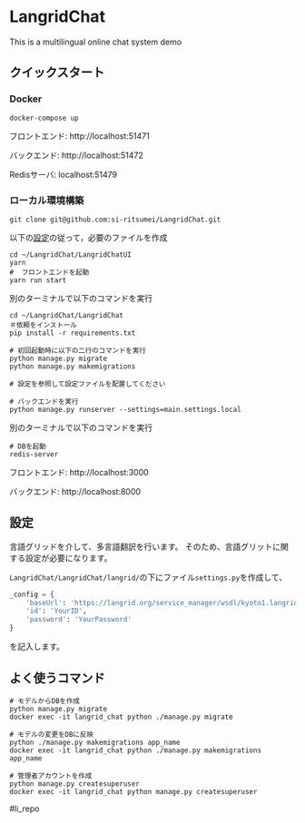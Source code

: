 # LangridChat
This is a multilingual online chat system demo


## クイックスタート
### Docker
```shell
docker-compose up
```
 
フロントエンド: http://localhost:51471

バックエンド: http://localhost:51472

Redisサーバ: localhost:51479

### ローカル環境構築
```shell
git clone git@github.com:si-ritsumei/LangridChat.git

```
以下の[設定](https://github.com/si-ritsumei/LangridChat#設定)の従って，必要のファイルを作成

```shell
cd ~/LangridChat/LangridChatUI
yarn
#  フロントエンドを起動
yarn run start
```
別のターミナルで以下のコマンドを実行
```shell
cd ~/LangridChat/LangridChat
＃依頼をインストール
pip install -r requirements.txt 

# 初回起動時に以下の二行のコマンドを実行
python manage.py migrate  
python manage.py makemigrations

# 設定を参照して設定ファイルを配置してください

# バックエンドを実行
python manage.py runserver --settings=main.settings.local
```

別のターミナルで以下のコマンドを実行
```shell
# DBを起動
redis-server
```
フロントエンド: http://localhost:3000

バックエンド: http://localhost:8000

## 設定
言語グリッドを介して、多言語翻訳を行います。
そのため、言語グリットに関する設定が必要になります。

`LangridChat/LangridChat/langrid/`の下にファイル`settings.py`を作成して、
```python
_config = {
    'baseUrl': 'https://langrid.org/service_manager/wsdl/kyoto1.langrid:',
    'id': 'YourID',
    'password': 'YourPassword'
}
```
を記入します。

## よく使うコマンド

```shell
# モデルからDBを作成
python manage.py migrate  
docker exec -it langrid_chat python ./manage.py migrate  

# モデルの変更をDBに反映
python ./manage.py makemigrations app_name
docker exec -it langrid_chat python ./manage.py makemigrations app_name

# 管理者アカウントを作成
python manage.py createsuperuser
docker exec -it langrid_chat python manage.py createsuperuser
```
#li_repo
